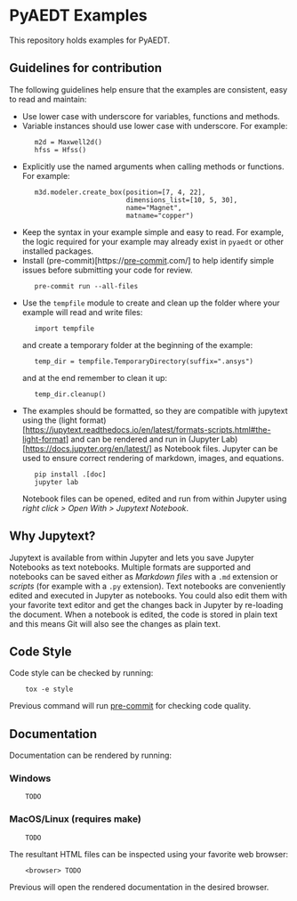 # PyAEDT Examples

This repository holds examples for PyAEDT.

## Guidelines for contribution

The following guidelines help ensure that the examples are consistent, easy to read and maintain:

- Use lower case with underscore for variables, functions and methods.
- Variable instances should use lower case with underscore.
  For example:
  ```
     m2d = Maxwell2d()
     hfss = Hfss() 
  ```
- Explicitly use the named arguments when calling methods or functions. For example:
  ```
     m3d.modeler.create_box(position=[7, 4, 22], 
                            dimensions_list=[10, 5, 30], 
                            name="Magnet", 
                            matname="copper")
  ```
- Keep the syntax in your example simple and easy to read. For example, the logic required for your example may already exist in ``pyaedt`` or other installed packages.
- Install (pre-commit)[https://[pre-commit](https://pre-commit.com/).com/] to help identify simple issues before submitting your code for review.
  ```
     pre-commit run --all-files
  ```
- Use the ``tempfile`` module to create and clean up the folder where your
  example will read and write files:
  ```
     import tempfile
  ```
  and create a temporary folder at the beginning of the example:
  ```
     temp_dir = tempfile.TemporaryDirectory(suffix=".ansys")
  ```
  and at the end remember to clean it up:
  ```
     temp_dir.cleanup()
  ```
- The examples should be formatted, so they are compatible with jupytext using the (light format)[https://jupytext.readthedocs.io/en/latest/formats-scripts.html#the-light-format] and can
be rendered and run in (Jupyter Lab)[https://docs.jupyter.org/en/latest/] as Notebook files. Jupyter can be used to ensure correct rendering of markdown, images, and equations.
  ```
     pip install .[doc]
     jupyter lab
  ```
  Notebook files can be opened, edited and run from within Jupyter using _right click > Open With > Jupytext Notebook_.

## Why Jupytext?

Jupytext is available from within Jupyter and lets you save Jupyter Notebooks as text notebooks.
Multiple formats are supported and notebooks can be saved either as *Markdown files* with a ```.md```
extension or *scripts* (for example with a ```.py``` extension).
Text notebooks are conveniently edited and executed in Jupyter as notebooks.
You could also edit them with your favorite text editor and get the changes back in Jupyter by re-loading 
the document.
When a notebook is edited, the code is stored in plain text and this means Git 
will also see the changes as plain text. 

## Code Style

Code style can be checked by running:

```
    tox -e style
```

Previous command will run [pre-commit](https://pre-commit.com/) for checking code quality.


## Documentation

Documentation can be rendered by running:

### Windows

```
    TODO
```

### MacOS/Linux (requires make)

```
    TODO
```

The resultant HTML files can be inspected using your favorite web browser:

```
    <browser> TODO
```

Previous will open the rendered documentation in the desired browser.
